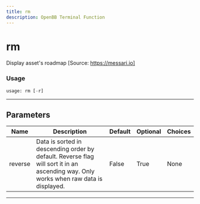 ```yaml
---
title: rm
description: OpenBB Terminal Function
---
```


# rm

Display asset's roadmap [Source: https://messari.io]

### Usage

```python
usage: rm [-r]
```

---

## Parameters

| Name | Description | Default | Optional | Choices |
| ---- | ----------- | ------- | -------- | ------- |
| reverse | Data is sorted in descending order by default. Reverse flag will sort it in an ascending way. Only works when raw data is displayed. | False | True | None |
---

